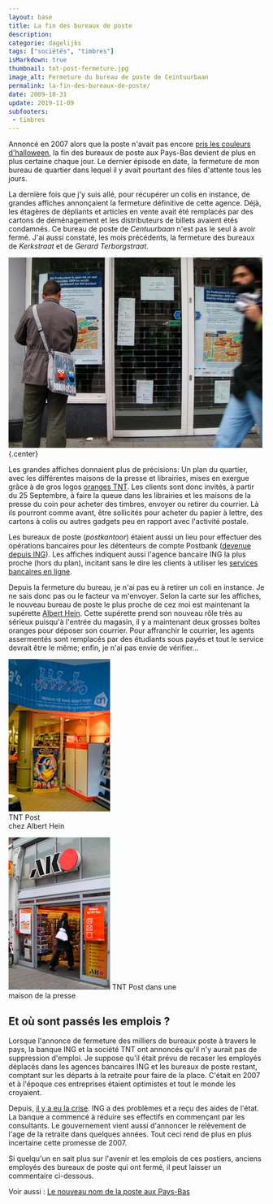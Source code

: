 ```yaml
---
layout: base
title: La fin des bureaux de poste
description: 
categorie: dagelijks
tags: ["sociétés", "timbres"]
isMarkdown: true
thumbnail: tnt-post-fermeture.jpg
image_alt: Fermeture du bureau de poste de Ceintuurbaan
permalink: la-fin-des-bureaux-de-poste/
date: 2009-10-31
update: 2019-11-09
subfooters:
 - timbres
---
```




Annoncé en 2007 alors que la poste n'avait pas encore [pris les couleurs d'halloween](/la-poste-prends-les-couleurs-d-halloween), la fin des bureaux de poste  aux Pays-Bas devient de plus en plus certaine chaque jour. Le dernier épisode en date, la fermeture de mon bureau de quartier dans lequel il y avait pourtant des files d'attente tous les jours.

La dernière fois que j'y suis allé, pour récupérer un colis en instance, de grandes affiches annonçaient la fermeture définitive de cette agence. Déjà, les étagères de dépliants et articles en vente avait été remplacés par des cartons de déménagement et les distributeurs de billets avaient étés condamnés. Ce bureau de poste de *Centuurbaan* n'est pas le seul à avoir fermé. J'ai aussi constaté, les mois précédents, la fermeture des bureaux de *Kerkstraat* et de *Gerard Terborgstraat*.

![Fermeture du bureau de poste de Ceintuurbaan](tnt-post-fermeture.jpg){.center}

Les grandes affiches donnaient plus de précisions: Un plan du quartier, avec les différentes maisons de la presse et librairies, mises en exergue grâce à de gros logos [oranges TNT](/petits-vols-en-public). Les clients sont donc invités, à partir du 25 Septembre, à faire la queue dans les librairies et les maisons de la presse du coin pour acheter des timbres, envoyer ou retirer du courrier. Là ils pourront comme avant, être sollicités pour acheter du papier à lettre, des cartons à colis ou autres gadgets peu en rapport avec l'activité postale.

Les bureaux de poste (*postkantoor*)  étaient aussi un lieu pour effectuer des opérations bancaires pour les détenteurs de compte Postbank ([devenue depuis ING](/postbank-devient-ing-officielement)). Les affiches indiquent aussi l'agence bancaire ING la plus proche (hors du plan), incitant sans le dire les clients à utiliser les [services bancaires en ligne](/internetbankiren-experience).

Depuis la fermeture du bureau, je n'ai pas eu à retirer un coli en instance. Je ne sais donc pas ou le facteur va m'envoyer. Selon la carte sur les affiches, le nouveau bureau de poste le plus proche de cez moi est maintenant la supérette [Albert Hein](/albert-hein-et-compagnie). Cette supérette prend son nouveau rôle très au sérieux puisqu'à l'entrée du magasin, il y a maintenant deux grosses boîtes oranges pour déposer son courrier. Pour affranchir le courrier, les agents assermentés sont remplacés par des étudiants sous payés et tout le service devrait être le même; enfin, je n'ai pas envie de vérifier...

<div class="flex justify-center ...">  
  <div class="m-1 text-center">

  ![TNT chez AH comptoir](tnt-a-albert-hein.jpg)  
  <span class="text-xs">TNT Post<br>chez Albert Hein</span>
  </div>

  <div class="m-1 text-center">

  ![TNT chez AKO devanture](tnt-chez-ako.jpg)
  <span class="text-xs">TNT Post dans une<br>maison de la presse</span>
  </div>
</div>


## Et où sont passés les emplois ?

Lorsque l'annonce de fermeture des milliers de bureaux poste à travers le pays, la banque ING et la société TNT ont annoncés qu'il n'y aurait pas de suppression d'emploi. Je suppose qu'il était prévu de recaser les employés déplacés dans les agences bancaires ING et les bureaux de poste restant, comptant sur les départs à la retraite pour faire de la place. C'était en 2007 et à l'époque ces entreprises étaient optimistes et tout le monde les croyaient. 

Depuis, [il y a eu la crise](/les-deboires-de-la-royal-bank-of-scotland). ING a des problèmes et a reçu des aides de l'état. La banque a commencé à réduire ses effectifs en commençant par les consultants. Le gouvernement vient aussi d'annoncer le relèvement de l'age de la retraite dans quelques années. Tout ceci rend de plus en plus incertaine cette promesse de 2007.

Si quelqu'un en sait plus sur l'avenir et les emplois de ces postiers, anciens employés des bureaux de poste qui ont fermé, il peut laisser un commentaire ci-dessous.

Voir aussi : [Le nouveau nom de la poste aux Pays-Bas](/le-nouveau-nom-de-la-poste-aux-pays-bas)

